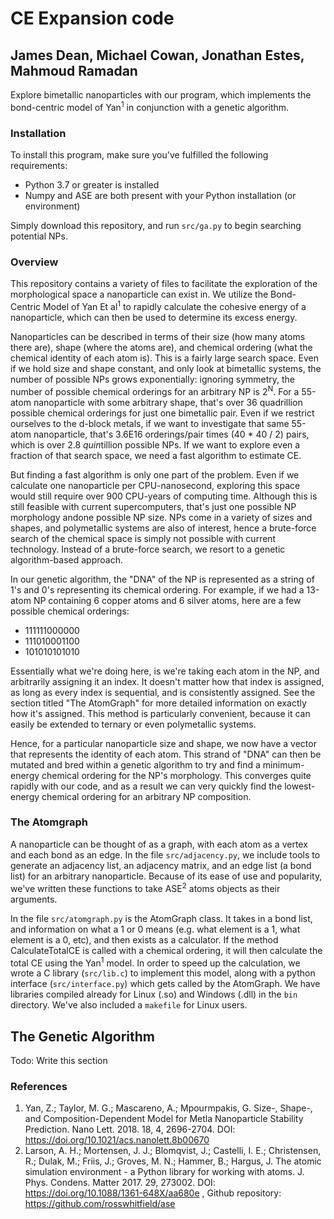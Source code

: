 # CE Expansion code

## James Dean, Michael Cowan, Jonathan Estes, Mahmoud Ramadan

Explore bimetallic nanoparticles with our program, which implements the bond-centric model of Yan<sup>1</sup> in conjunction with a genetic algorithm.

### Installation

To install this program, make sure you've fulfilled the following requirements:

* Python 3.7 or greater is installed  
* Numpy and ASE are both present with your Python installation (or environment)

Simply download this repository, and run `src/ga.py` to begin searching potential NPs.

### Overview

This repository contains a variety of files to facilitate the exploration of the morphological space a nanoparticle can exist in. We utilize the Bond-Centric Model of Yan Et al<sup>1</sup> to rapidly calculate the cohesive energy of a nanoparticle, which can then be used to determine its excess energy.

Nanoparticles can be described in terms of their size (how many atoms there are), shape (where the atoms are), and chemical ordering (what the chemical identity of each atom is). This is a fairly large search space. Even if we hold size and shape constant, and only look at bimetallic systems, the number of possible NPs grows exponentially: ignoring symmetry, the number of possible chemical orderings for an arbitrary NP is 2<sup>N</sup>. For a 55-atom nanoparticle with some arbitrary shape, that's over 36 quadrillion possible chemical orderings for just one bimetallic pair. Even if we restrict ourselves to the d-block metals, if we want to investigate that same 55-atom nanoparticle, that's 3.6E16 orderings/pair times (40 * 40 / 2) pairs, which is over 2.8 *quin*tillion possible NPs. If we want to explore even a fraction of that search space, we need a fast algorithm to estimate CE.

But finding a fast algorithm is only one part of the problem. Even if we calculate one nanoparticle per CPU-nanosecond, exploring this space would still require over 900 CPU-years of computing time. Although this is still feasible with current supercomputers, that's just one possible NP morphology andone possible NP size. NPs come in a variety of sizes and shapes, and polymetallic systems are also of interest, hence a brute-force search of the chemical space is simply not possible with current technology. Instead of a brute-force search, we resort to a genetic algorithm-based approach.

In our genetic algorithm, the "DNA" of the NP is represented as a string of 1's and 0's representing its chemical ordering. For example, if we had a 13-atom NP containing 6 copper atoms and 6 silver atoms, here are a few possible chemical orderings:

* 111111000000
* 111010001100
* 101010101010

Essentially what we're doing here, is we're taking each atom in the NP, and arbitrarily assigning it an index. It doesn't matter how that index is assigned, as long as every index is sequential, and is consistently assigned. See the section titled "The AtomGraph" for more detailed information on exactly how it's assigned. This method is particularly convenient, because it can easily be extended to ternary or even polymetallic systems.

Hence, for a particular nanoparticle size and shape, we now have a vector that represents the identity of each atom. This strand of "DNA" can then be mutated and bred within a genetic algorithm to try and find a minimum-energy chemical ordering for the NP's morphology. This converges quite rapidly with our code, and as a result we can very quickly find the lowest-energy chemical ordering for an arbitrary NP composition.

### The Atomgraph

A nanoparticle can be thought of as a graph, with each atom as a vertex and each bond as an edge. In the file `src/adjacency.py`, we include tools to generate an adjacency list, an adjacency matrix, and an edge list (a bond list) for an arbitrary nanoparticle. Because of its ease of use and popularity, we've written these functions to take ASE<sup>2</sup> atoms objects as their arguments.

In the file `src/atomgraph.py` is the AtomGraph class. It takes in a bond list, and information on what a 1 or 0 means (e.g. what element is a 1, what element is a 0, etc), and then exists as a calculator. If the method CalculateTotalCE is called with a chemical ordering, it will then calculate the total CE using the Yan<sup>1</sup> model. In order to speed up the calculation, we wrote a C library (`src/lib.c`) to implement this model, along with a python interface (`src/interface.py`) which gets called by the AtomGraph. We have libraries compiled already for Linux (.so) and Windows (.dll) in the `bin` directory. We've also included a `makefile` for Linux users.

## The Genetic Algorithm
Todo: Write this section

### References
1. Yan, Z.; Taylor, M. G.; Mascareno, A.; Mpourmpakis, G. Size-, Shape-, and Composition-Dependent Model for Metla Nanoparticle Stability Prediction.  Nano Lett. 2018. 18, 4, 2696-2704. DOI: https://doi.org/10.1021/acs.nanolett.8b00670
2. Larson, A. H.; Mortensen, J. J.; Blomqvist, J.; Castelli, I. E.; Christensen, R.; Dulak, M.; Friis, J.; Groves, M. N.; Hammer, B.; Hargus, J. The atomic simulation environment - a Python library for working with atoms. J. Phys. Condens. Matter 2017. 29, 273002. DOI: https://doi.org/10.1088/1361-648X/aa680e , Github repository: https://github.com/rosswhitfield/ase
